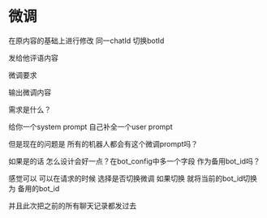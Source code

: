 # 微调

在原内容的基础上进行修改 同一chatId 切换botId

发给他评语内容

微调要求



输出微调内容





需求是什么？

给你一个system prompt 自己补全一个user prompt

但是现在的问题是 所有的机器人都会有这个微调prompt吗？

如果是的话 怎么设计会好一点？在bot_config中多一个字段 作为备用bot_id吗？

感觉可以 可以在请求的时候 选择是否切换微调 如果切换 就将当前的bot_id切换为 备用的bot_id

并且此次把之前的所有聊天记录都发过去